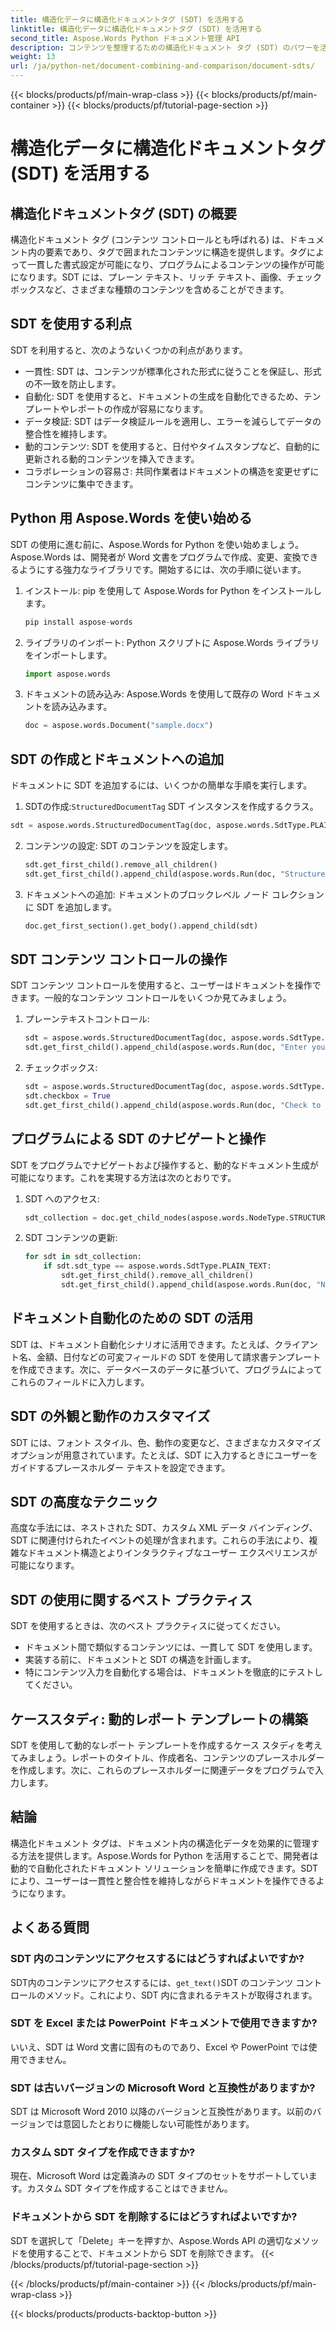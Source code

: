 ```yaml
---
title: 構造化データに構造化ドキュメントタグ (SDT) を活用する
linktitle: 構造化データに構造化ドキュメントタグ (SDT) を活用する
second_title: Aspose.Words Python ドキュメント管理 API
description: コンテンツを整理するための構造化ドキュメント タグ (SDT) のパワーを活用します。Aspose.Words for Python を使用して SDT を実装する方法を学びます。
weight: 13
url: /ja/python-net/document-combining-and-comparison/document-sdts/
---
```


{{< blocks/products/pf/main-wrap-class >}}
{{< blocks/products/pf/main-container >}}
{{< blocks/products/pf/tutorial-page-section >}}

# 構造化データに構造化ドキュメントタグ (SDT) を活用する


## 構造化ドキュメントタグ (SDT) の概要

構造化ドキュメント タグ (コンテンツ コントロールとも呼ばれる) は、ドキュメント内の要素であり、タグで囲まれたコンテンツに構造を提供します。タグによって一貫した書式設定が可能になり、プログラムによるコンテンツの操作が可能になります。SDT には、プレーン テキスト、リッチ テキスト、画像、チェックボックスなど、さまざまな種類のコンテンツを含めることができます。

## SDT を使用する利点

SDT を利用すると、次のようないくつかの利点があります。

- 一貫性: SDT は、コンテンツが標準化された形式に従うことを保証し、形式の不一致を防止します。
- 自動化: SDT を使用すると、ドキュメントの生成を自動化できるため、テンプレートやレポートの作成が容易になります。
- データ検証: SDT はデータ検証ルールを適用し、エラーを減らしてデータの整合性を維持します。
- 動的コンテンツ: SDT を使用すると、日付やタイムスタンプなど、自動的に更新される動的コンテンツを挿入できます。
- コラボレーションの容易さ: 共同作業者はドキュメントの構造を変更せずにコンテンツに集中できます。

## Python 用 Aspose.Words を使い始める

SDT の使用に進む前に、Aspose.Words for Python を使い始めましょう。Aspose.Words は、開発者が Word 文書をプログラムで作成、変更、変換できるようにする強力なライブラリです。開始するには、次の手順に従います。

1. インストール: pip を使用して Aspose.Words for Python をインストールします。
   
   ```python
   pip install aspose-words
   ```

2. ライブラリのインポート: Python スクリプトに Aspose.Words ライブラリをインポートします。

   ```python
   import aspose.words
   ```

3. ドキュメントの読み込み: Aspose.Words を使用して既存の Word ドキュメントを読み込みます。

   ```python
   doc = aspose.words.Document("sample.docx")
   ```

## SDT の作成とドキュメントへの追加

ドキュメントに SDT を追加するには、いくつかの簡単な手順を実行します。

1.  SDTの作成:`StructuredDocumentTag` SDT インスタンスを作成するクラス。

   ```python
   sdt = aspose.words.StructuredDocumentTag(doc, aspose.words.SdtType.PLAIN_TEXT)
   ```

2. コンテンツの設定: SDT のコンテンツを設定します。

   ```python
   sdt.get_first_child().remove_all_children()
   sdt.get_first_child().append_child(aspose.words.Run(doc, "Structured Content"))
   ```

3. ドキュメントへの追加: ドキュメントのブロックレベル ノード コレクションに SDT を追加します。

   ```python
   doc.get_first_section().get_body().append_child(sdt)
   ```

## SDT コンテンツ コントロールの操作

SDT コンテンツ コントロールを使用すると、ユーザーはドキュメントを操作できます。一般的なコンテンツ コントロールをいくつか見てみましょう。

1. プレーンテキストコントロール:

   ```python
   sdt = aspose.words.StructuredDocumentTag(doc, aspose.words.SdtType.PLAIN_TEXT)
   sdt.get_first_child().append_child(aspose.words.Run(doc, "Enter your name: "))
   ```

2. チェックボックス:

   ```python
   sdt = aspose.words.StructuredDocumentTag(doc, aspose.words.SdtType.CHECKBOX)
   sdt.checkbox = True
   sdt.get_first_child().append_child(aspose.words.Run(doc, "Check to agree: "))
   ```

## プログラムによる SDT のナビゲートと操作

SDT をプログラムでナビゲートおよび操作すると、動的なドキュメント生成が可能になります。これを実現する方法は次のとおりです。

1. SDT へのアクセス:

   ```python
   sdt_collection = doc.get_child_nodes(aspose.words.NodeType.STRUCTURED_DOCUMENT_TAG, True)
   ```

2. SDT コンテンツの更新:

   ```python
   for sdt in sdt_collection:
       if sdt.sdt_type == aspose.words.SdtType.PLAIN_TEXT:
           sdt.get_first_child().remove_all_children()
           sdt.get_first_child().append_child(aspose.words.Run(doc, "New Content"))
   ```

## ドキュメント自動化のための SDT の活用

SDT は、ドキュメント自動化シナリオに活用できます。たとえば、クライアント名、金額、日付などの可変フィールドの SDT を使用して請求書テンプレートを作成できます。次に、データベースのデータに基づいて、プログラムによってこれらのフィールドに入力します。

## SDT の外観と動作のカスタマイズ

SDT には、フォント スタイル、色、動作の変更など、さまざまなカスタマイズ オプションが用意されています。たとえば、SDT に入力するときにユーザーをガイドするプレースホルダー テキストを設定できます。

## SDT の高度なテクニック

高度な手法には、ネストされた SDT、カスタム XML データ バインディング、SDT に関連付けられたイベントの処理が含まれます。これらの手法により、複雑なドキュメント構造とよりインタラクティブなユーザー エクスペリエンスが可能になります。

## SDT の使用に関するベスト プラクティス

SDT を使用するときは、次のベスト プラクティスに従ってください。

- ドキュメント間で類似するコンテンツには、一貫して SDT を使用します。
- 実装する前に、ドキュメントと SDT の構造を計画します。
- 特にコンテンツ入力を自動化する場合は、ドキュメントを徹底的にテストしてください。

## ケーススタディ: 動的レポート テンプレートの構築

SDT を使用して動的なレポート テンプレートを作成するケース スタディを考えてみましょう。レポートのタイトル、作成者名、コンテンツのプレースホルダーを作成します。次に、これらのプレースホルダーに関連データをプログラムで入力します。

## 結論

構造化ドキュメント タグは、ドキュメント内の構造化データを効果的に管理する方法を提供します。Aspose.Words for Python を活用することで、開発者は動的で自動化されたドキュメント ソリューションを簡単に作成できます。SDT により、ユーザーは一貫性と整合性を維持しながらドキュメントを操作できるようになります。

## よくある質問

### SDT 内のコンテンツにアクセスするにはどうすればよいですか?

 SDT内のコンテンツにアクセスするには、`get_text()`SDT のコンテンツ コントロールのメソッド。これにより、SDT 内に含まれるテキストが取得されます。

### SDT を Excel または PowerPoint ドキュメントで使用できますか?

いいえ、SDT は Word 文書に固有のものであり、Excel や PowerPoint では使用できません。

### SDT は古いバージョンの Microsoft Word と互換性がありますか?

SDT は Microsoft Word 2010 以降のバージョンと互換性があります。以前のバージョンでは意図したとおりに機能しない可能性があります。

### カスタム SDT タイプを作成できますか?

現在、Microsoft Word は定義済みの SDT タイプのセットをサポートしています。カスタム SDT タイプを作成することはできません。

### ドキュメントから SDT を削除するにはどうすればよいですか?

SDT を選択して「Delete」キーを押すか、Aspose.Words API の適切なメソッドを使用することで、ドキュメントから SDT を削除できます。
{{< /blocks/products/pf/tutorial-page-section >}}

{{< /blocks/products/pf/main-container >}}
{{< /blocks/products/pf/main-wrap-class >}}

{{< blocks/products/products-backtop-button >}}
